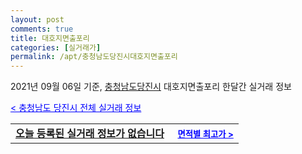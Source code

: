 ```yaml
---
layout: post
comments: true
title: 대호지면출포리
categories: [실거래가]
permalink: /apt/충청남도당진시대호지면출포리
---
```


2021년 09월 06일 기준, <a href="/apt/충청남도당진시">충청남도당진시</a> 대호지면출포리 한달간 실거래 정보

<a style="color: blue;" href="/apt/충청남도당진시">< 충청남도 당진시 전체 실거래 정보</a>
<!---- start ---->
<table>
  <tr>
    <td colspan="4" style="font-weight: bold;"><a href="/apt/충청남도당진시대호지면출포리{name_without_space}">오늘 등록된 실거래 정보가 없습니다</a> &nbsp;&nbsp;&nbsp; <a style="color: blue; font-size: smaller;" href="/apt/충청남도당진시대호지면출포리{name_without_space}">면적별 최고가 ></a></td>
  </tr>
    
</table>
<!---- end ---->
    
